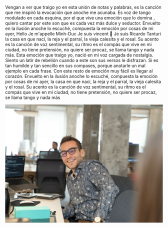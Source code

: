 Vengan a ver que traigo yo
en esta unión de notas y palabras,
es la canción que me inspiró
la evocación que anoche me acunaba.
Es voz de tango modulado en cada esquina,
por el que vive una emoción que lo domina
, quiero cantar por este son
que es cada vez más dulce y seductor.
Envuelto en la ilusión anoche lo escuché,
compuesta la emoción por cosas de mi ayer,
Hello
Je m'appelle Minh-Duc
Je suis vincent :tada:
Je suis Ricardo Tanturi
la casa en que nací,
la reja y el parral,
la vieja calesita y el rosal.
Su acento es la canción de voz sentimental,
su ritmo es el compás que vive en mi ciudad,
no tiene pretensión,
no quiere ser procaz,
se llama tango y nada más.
Esta emoción que traigo yo,
nació en mi voz cargada de nostalgia.
Siento un latir de rebelión
cuando a este son sus versos le disfrazan.
Si es tan humilde y tan sencillo en sus compases,
porque anotarle un mal ejemplo en cada frase.
Con este resto de emoción
muy fácil es llegar al corazón.
Envuelto en la ilusión anoche lo escuché,
compuesta la emoción por cosas de mi ayer,
la casa en que nací,
la reja y el parral,
la vieja calesita y el rosal.
Su acento es la canción de voz sentimental,
su ritmo es el compás que vive en mi ciudad,
no tiene pretensión,
no quiere ser procaz,
se llama tango y nada más

<img src="bg.JPG">
